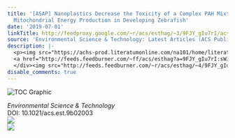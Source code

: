 ```yaml
---
title: '[ASAP] Nanoplastics Decrease the Toxicity of a Complex PAH Mixture but Impair
  Mitochondrial Energy Production in Developing Zebrafish'
date: '2019-07-01'
linkTitle: http://feedproxy.google.com/~r/acs/esthag/~3/9FJY_gIu7rI/acs.est.9b02003
source: 'Environmental Science & Technology: Latest Articles (ACS Publications)'
description: |-
  <p><img src="https://achs-prod.literatumonline.com/na101/home/literatum/publisher/achs/journals/content/esthag/0/esthag.ahead-of-print/acs.est.9b02003/20190701/images/medium/es-2019-020038_0007.gif" alt="TOC Graphic"/></p><div><cite>Environmental Science & Technology</cite></div><div>DOI: 10.1021/acs.est.9b02003</div><div class="feedflare">
  <a href="http://feeds.feedburner.com/~ff/acs/esthag?a=9FJY_gIu7rI:sWJZ1NtmzMc:yIl2AUoC8zA"><img src="http://feeds.feedburner.com/~ff/acs/esthag?d=yIl2AUoC8zA" border="0"></img></a>
  </div><img src="http://feeds.feedburner.com/~r/acs/esthag/~4/9FJY_gIu7rI" ...
disable_comments: true
---
```

<p><img src="https://achs-prod.literatumonline.com/na101/home/literatum/publisher/achs/journals/content/esthag/0/esthag.ahead-of-print/acs.est.9b02003/20190701/images/medium/es-2019-020038_0007.gif" alt="TOC Graphic"/></p><div><cite>Environmental Science & Technology</cite></div><div>DOI: 10.1021/acs.est.9b02003</div><div class="feedflare">
<a href="http://feeds.feedburner.com/~ff/acs/esthag?a=9FJY_gIu7rI:sWJZ1NtmzMc:yIl2AUoC8zA"><img src="http://feeds.feedburner.com/~ff/acs/esthag?d=yIl2AUoC8zA" border="0"></img></a>
</div><img src="http://feeds.feedburner.com/~r/acs/esthag/~4/9FJY_gIu7rI" ...